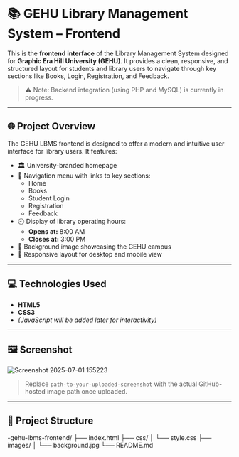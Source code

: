# 📚 GEHU Library Management System – Frontend

This is the **frontend interface** of the Library Management System designed for **Graphic Era Hill University (GEHU)**. It provides a clean, responsive, and structured layout for students and library users to navigate through key sections like Books, Login, Registration, and Feedback.

> ⚠️ Note: Backend integration (using PHP and MySQL) is currently in progress.

---

## 🌐 Project Overview

The GEHU LBMS frontend is designed to offer a modern and intuitive user interface for library users. It features:

- 🏛️ University-branded homepage
- 📖 Navigation menu with links to key sections:
  - Home
  - Books
  - Student Login
  - Registration
  - Feedback
- 🕘 Display of library operating hours:
  - **Opens at:** 8:00 AM
  - **Closes at:** 3:00 PM
- 🎨 Background image showcasing the GEHU campus
- 📱 Responsive layout for desktop and mobile view

---

## 💻 Technologies Used

- **HTML5**
- **CSS3**
- *(JavaScript will be added later for interactivity)*

---

## 🖼️ Screenshot

![Screenshot 2025-07-01 155223](https://github.com/user-attachments/assets/66f17165-482b-44b2-8859-df56dc2da00f)


> Replace `path-to-your-uploaded-screenshot` with the actual GitHub-hosted image path once uploaded.

---

## 📁 Project Structure

-gehu-lbms-frontend/
  ├── index.html
  ├── css/
  │ └── style.css
  ├── images/
  │ └── background.jpg
  └── README.md
